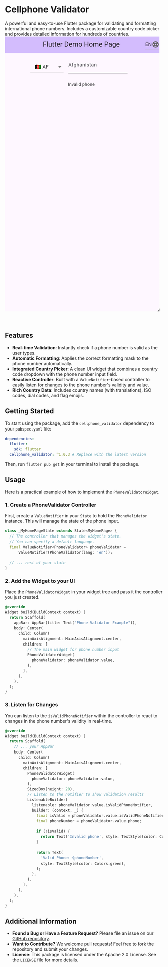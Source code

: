 # Cellphone Validator
A powerful and easy-to-use Flutter package for validating and formatting international phone numbers. Includes a customizable country code picker and provides detailed information for hundreds of countries.
![First view](https://github.com/DecksPlayer/phonevalidator/blob/main/assets/0.png)

<br/>

## Features

*   **Real-time Validation**: Instantly check if a phone number is valid as the user types.
*   **Automatic Formatting**: Applies the correct formatting mask to the phone number automatically.
*   **Integrated Country Picker**: A clean UI widget that combines a country code dropdown with the phone number input field.
*   **Reactive Controller**: Built with a `ValueNotifier`-based controller to easily listen for changes to the phone number's validity and value.
*   **Rich Country Data**: Includes country names (with translations), ISO codes, dial codes, and flag emojis.

## Getting Started

To start using the package, add the `cellphone_validator` dependency to your `pubspec.yaml` file:

```yaml
dependencies:
  flutter:
    sdk: flutter
  cellphone_validator: ^1.0.3 # Replace with the latest version
```

Then, run `flutter pub get` in your terminal to install the package.

## Usage

Here is a practical example of how to implement the `PhoneValidatorWidget`.

### 1. Create a PhoneValidator Controller

First, create a `ValueNotifier` in your `State` to hold the `PhoneValidator` instance. This will manage the state of the phone input.

```dart
class _MyHomePageState extends State<MyHomePage> {
  // The controller that manages the widget's state.
  // You can specify a default language.
  final ValueNotifier<PhoneValidator> phoneValidator =
      ValueNotifier(PhoneValidator(lang: 'en'));

  // ... rest of your state
}
```

### 2. Add the Widget to your UI

Place the `PhoneValidatorWidget` in your widget tree and pass it the controller you just created.

```dart
@override
Widget build(BuildContext context) {
  return Scaffold(
    appBar: AppBar(title: Text("Phone Validator Example")),
    body: Center(
      child: Column(
        mainAxisAlignment: MainAxisAlignment.center,
        children: [
          // The main widget for phone number input
          PhoneValidatorWidget(
            phoneValidator: phoneValidator.value,
          ),
        ],
      ),
    ),
  );
}
```

### 3. Listen for Changes

You can listen to the `isValidPhoneNotifier` within the controller to react to changes in the phone number's validity in real-time.

```dart
@override
Widget build(BuildContext context) {
  return Scaffold(
    // ... your AppBar
    body: Center(
      child: Column(
        mainAxisAlignment: MainAxisAlignment.center,
        children: [
          PhoneValidatorWidget(
            phoneValidator: phoneValidator.value,
          ),
          SizedBox(height: 20),
          // Listen to the notifier to show validation results
          ListenableBuilder(
            listenable: phoneValidator.value.isValidPhoneNotifier,
            builder: (context, _) {
              final isValid = phoneValidator.value.isValidPhoneNotifier.value;
              final phoneNumber = phoneValidator.value.phone;
              
              if (!isValid) {
                return Text('Invalid phone', style: TextStyle(color: Colors.red));
              }
              
              return Text(
                'Valid Phone: $phoneNumber',
                style: TextStyle(color: Colors.green),
              );
            },
          ),
        ],
      ),
    ),
  );
}
```

## Additional Information

*   **Found a Bug or Have a Feature Request?** Please file an issue on our [GitHub repository](https://github.com/DecksPlayer/phonevalidator/issues).
*   **Want to Contribute?** We welcome pull requests! Feel free to fork the repository and submit your changes.
*   **License**: This package is licensed under the Apache 2.0 License. See the `LICENSE` file for more details.
